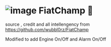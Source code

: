 # ![image](https://user-images.githubusercontent.com/30373916/190129327-ca33228f-9864-418a-a65c-8be4de9592bc.png)  FiatChamp 🚗

source , credit and all intellengency from https://github.com/wubbl0rz/FiatChamp

Modified to add Engine On/Off and Alarm On/Off
